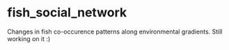 # fish_social_network

Changes in fish co-occurence patterns along environmental gradients. Still working on it :)
